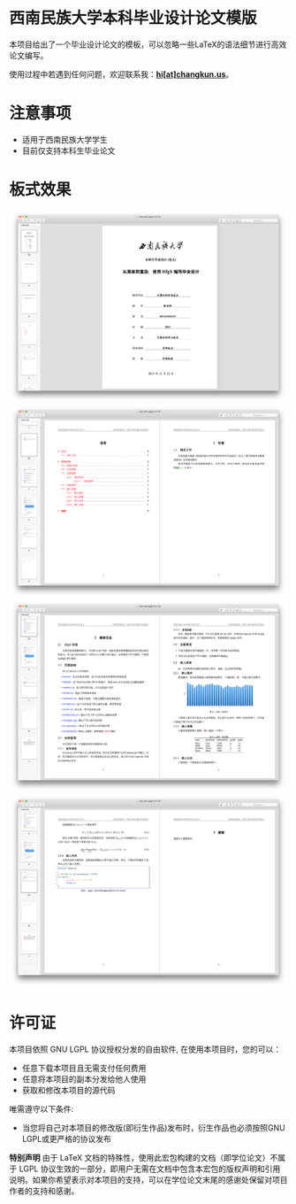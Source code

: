 # 西南民族大学本科毕业设计论文模版
本项目给出了一个毕业设计论文的模板，可以忽略一些LaTeX的语法细节进行高效论文编写。

使用过程中若遇到任何问题，欢迎联系我：**[hi[at]changkun.us](mailto:hi@changkun.us)**。

# 注意事项
- 适用于西南民族大学学生
- 目前仅支持本科生毕业论文

# 板式效果
![](./images/demo0.png)
![](./images/demo1.png)
![](./images/demo2.png)
![](./images/demo3.png)
# 许可证
本项目依照 GNU LGPL 协议授权分发的自由软件, 在使用本项目时，您的可以：

- 任意下载本项目且无需支付任何费用
- 任意将本项目的副本分发给他人使用
- 获取和修改本项目的源代码

唯需遵守以下条件:
- 当您将自己对本项目的修改版(即衍生作品)发布时，衍生作品也必须按照GNU LGPL或更严格的协议发布

**特别声明** 由于 LaTeX 文档的特殊性，使用此宏包构建的文档（即学位论文）不属于 LGPL 协议生效的一部分，即用户无需在文档中包含本宏包的版权声明和引用说明。如果你希望表示对本项目的支持，可以在学位论文末尾的感谢处保留对项目作者的支持和感谢。
